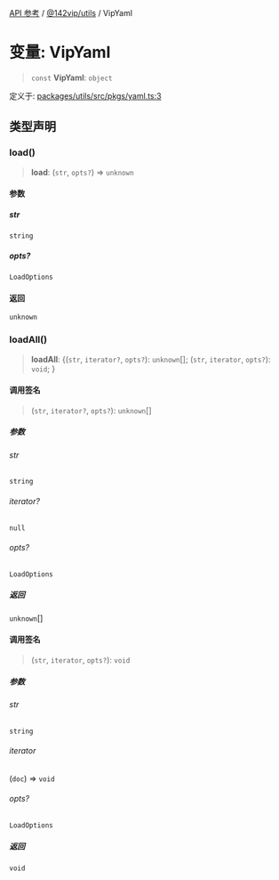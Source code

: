 [API 参考](../../../index.md) / [@142vip/utils](../index.md) / VipYaml

# 变量: VipYaml

> `const` **VipYaml**: `object`

定义于: [packages/utils/src/pkgs/yaml.ts:3](https://github.com/142vip/core-x/blob/a868d72f351cc457f350d05d38d540d6494a8ff2/packages/utils/src/pkgs/yaml.ts#L3)

## 类型声明

### load()

> **load**: (`str`, `opts?`) => `unknown`

#### 参数

##### str

`string`

##### opts?

`LoadOptions`

#### 返回

`unknown`

### loadAll()

> **loadAll**: \{(`str`, `iterator?`, `opts?`): `unknown`[]; (`str`, `iterator`, `opts?`): `void`; \}

#### 调用签名

> (`str`, `iterator?`, `opts?`): `unknown`[]

##### 参数

###### str

`string`

###### iterator?

`null`

###### opts?

`LoadOptions`

##### 返回

`unknown`[]

#### 调用签名

> (`str`, `iterator`, `opts?`): `void`

##### 参数

###### str

`string`

###### iterator

(`doc`) => `void`

###### opts?

`LoadOptions`

##### 返回

`void`
